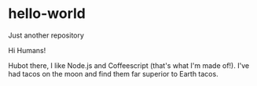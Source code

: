 # hello-world
Just another repository

Hi Humans!

Hubot there, I like Node.js and Coffeescript (that's what I'm made of!).
I've had tacos on the moon and find them far superior to Earth tacos.

